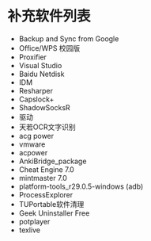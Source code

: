 # 补充软件列表

* Backup and Sync from Google
* Office/WPS 校园版
* Proxifier
* Visual Studio
* Baidu Netdisk
* IDM
* Resharper
* Capslock+ 
* ShadowSocksR
* 驱动
* 天若OCR文字识别
* acg power
* vmware
* acpower
* AnkiBridge_package
* Cheat Engine 7.0
* mintmaster 7.0
* platform-tools_r29.0.5-windows (adb)
* ProcessExplorer
* TUPortable软件清理
* Geek Uninstaller Free
* potplayer
* texlive

